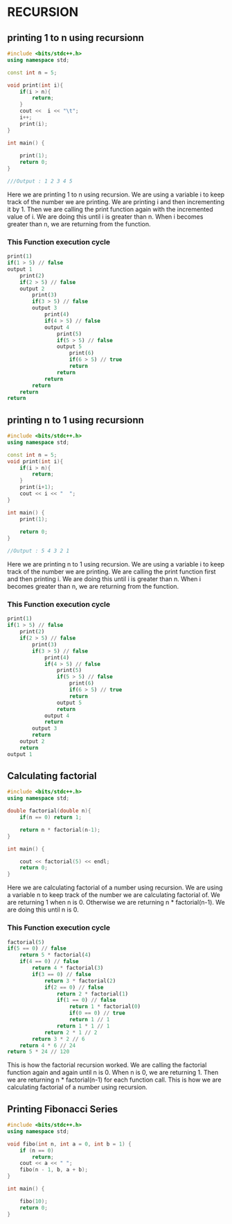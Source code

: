 # RECURSION

## printing 1 to n using recursionn

```cpp
#include <bits/stdc++.h>
using namespace std;

const int n = 5;

void print(int i){
    if(i > n){
        return;
    }
    cout <<  i << "\t";
    i++;
    print(i);
}

int main() {
    
    print(1);
    return 0;
}

///Output : 1 2 3 4 5 
```

Here we are printing 1 to n using recursion. We are using a variable i to keep track of the number we are printing. We are printing i and then incrementing it by 1. Then we are calling the print function again with the incremented value of i. We are doing this until i is greater than n. When i becomes greater than n, we are returning from the function.

### This Function execution cycle
```SQL
print(1)
if(1 > 5) // false
output 1
    print(2)
    if(2 > 5) // false
    output 2
        print(3)
        if(3 > 5) // false
        output 3
            print(4)
            if(4 > 5) // false
            output 4
                print(5)
                if(5 > 5) // false
                output 5
                    print(6)
                    if(6 > 5) // true
                    return
                return
            return
        return
    return
return
```


## printing n to 1 using recursionn

```cpp
#include <bits/stdc++.h>
using namespace std;

const int n = 5;
void print(int i){
    if(i > n){
        return;
    }
    print(i+1);
    cout << i << "  ";
}

int main() {
    print(1);
    
    return 0;
}

//Output : 5 4 3 2 1
```

Here we are printing n to 1 using recursion. We are using a variable i to keep track of the number we are printing. We are calling the print function first and then printing i. We are doing this until i is greater than n. When i becomes greater than n, we are returning from the function.

### This Function execution cycle
```SQL
print(1)
if(1 > 5) // false
    print(2)
    if(2 > 5) // false
        print(3)
        if(3 > 5) // false
            print(4)
            if(4 > 5) // false
                print(5)
                if(5 > 5) // false
                    print(6)
                    if(6 > 5) // true
                    return
                output 5
                return
            output 4
            return
        output 3
        return
    output 2
    return
output 1
```



## Calculating factorial
    
```cpp
#include <bits/stdc++.h>
using namespace std;

double factorial(double n){
    if(n == 0) return 1;

    return n * factorial(n-1);
}

int main() {

    cout << factorial(5) << endl;
    return 0;
}
```

Here we are calculating factorial of a number using recursion. We are using a variable n to keep track of the number we are calculating factorial of. We are returning 1 when n is 0. Otherwise we are returning n * factorial(n-1). We are doing this until n is 0.

### This Function execution cycle
```SQL
factorial(5)
if(5 == 0) // false
    return 5 * factorial(4)
    if(4 == 0) // false
        return 4 * factorial(3)
        if(3 == 0) // false
            return 3 * factorial(2)
            if(2 == 0) // false
                return 2 * factorial(1)
                if(1 == 0) // false
                    return 1 * factorial(0)
                    if(0 == 0) // true
                    return 1 // 1
                return 1 * 1 // 1
            return 2 * 1 // 2
        return 3 * 2 // 6
    return 4 * 6 // 24
return 5 * 24 // 120
```

This is how the factorial recursion worked. We are calling the factorial function again and again until n is 0. When n is 0, we are returning 1. Then we are returning n * factorial(n-1) for each function call. This is how we are calculating factorial of a number using recursion.

## Printing Fibonacci Series

```cpp
#include <bits/stdc++.h>
using namespace std;

void fibo(int n, int a = 0, int b = 1) {
    if (n == 0)
        return;
    cout << a << " ";
    fibo(n - 1, b, a + b);
}

int main() {

    fibo(10);
    return 0;
}
```